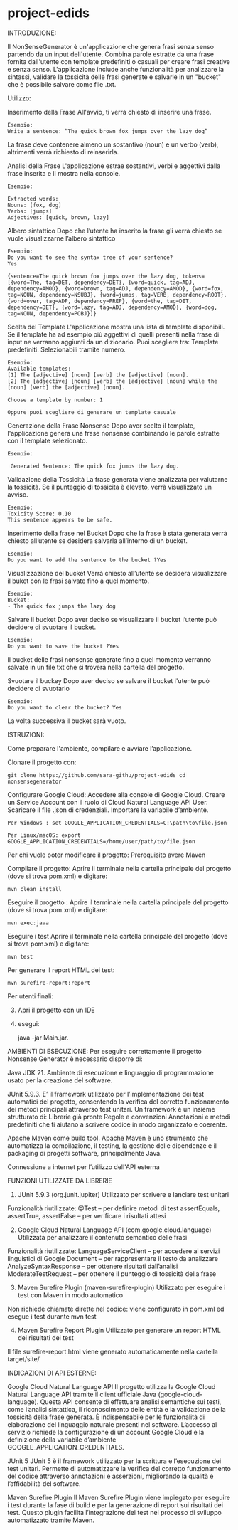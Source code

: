 # project-edids

INTRODUZIONE: 

Il NonSenseGenerator è un'applicazione che genera frasi senza senso partendo da un input dell'utente. 
Combina parole estratte da una frase fornita dall'utente con template predefiniti o casuali per creare frasi creative e senza senso. 
L'applicazione include anche funzionalità per analizzare la sintassi, validare la tossicità delle frasi generate e salvarle in un "bucket" che è possibile salvare come file .txt.

Utilizzo:

Inserimento della Frase
All'avvio, ti verrà chiesto di inserire una frase.  

	Esempio: 
	Write a sentence: “The quick brown fox jumps over the lazy dog”

La frase deve contenere almeno un sostantivo (noun) e un verbo (verb), altrimenti verrà richiesto di reinserirla.

Analisi della Frase
L'applicazione estrae sostantivi, verbi e aggettivi dalla frase inserita e li mostra nella console.  
	
 	Esempio: 
  
	Extracted words:
	Nouns: [fox, dog]
	Verbs: [jumps]
	Adjectives: [quick, brown, lazy]
  
Albero sintattico
Dopo che l’utente ha inserito la frase gli verrà chiesto se vuole visualizzarne l’albero sintattico

	Esempio: 
	Do you want to see the syntax tree of your sentence?
	Yes
	
	{sentence=The quick brown fox jumps over the lazy dog, tokens=[{word=The, tag=DET, dependency=DET}, {word=quick, tag=ADJ, dependency=AMOD}, {word=brown, tag=ADJ, dependency=AMOD}, {word=fox, tag=NOUN, dependency=NSUBJ}, {word=jumps, tag=VERB, dependency=ROOT}, {word=over, tag=ADP, dependency=PREP}, {word=the, tag=DET, dependency=DET}, {word=lazy, tag=ADJ, dependency=AMOD}, {word=dog, tag=NOUN, dependency=POBJ}]}

Scelta del Template
L'applicazione mostra una lista di template disponibili. Se il template ha ad esempio più aggettivi di quelli presenti nella frase di input ne verranno aggiunti da un dizionario. Puoi scegliere tra:
Template predefiniti: Selezionabili tramite numero.  

  	Esempio: 
 	Available templates:
  	[1] The [adjective] [noun] [verb] the [adjective] [noun].
 	[2] The [adjective] [noun] [verb] the [adjective] [noun] while the [noun] [verb] the [adjective] [noun].
 
  	Choose a template by number: 1

	Oppure puoi scegliere di generare un template casuale

Generazione della Frase Nonsense
Dopo aver scelto il template, l'applicazione genera una frase nonsense combinando le parole estratte con il template selezionato.  
  	
   	Esempio:  
  `	Generated Sentence: The quick fox jumps the lazy dog.`

Validazione della Tossicità
La frase generata viene analizzata per valutarne la tossicità. Se il punteggio di tossicità è elevato, verrà visualizzato un avviso.  
 	
  	Esempio: 
  	Toxicity Score: 0.10
  	This sentence appears to be safe.

Inserimento della frase nel Bucket
Dopo che la frase è stata generata verrà chiesto all’utente se desidera salvarla all’interno di un bucket. 

	Esempio:
	Do you want to add the sentence to the bucket ?Yes

Visualizzazione del bucket
Verrà chiesto all’utente se desidera visualizzare il buket con le frasi salvate fino a quel momento.

	Esempio:
	Bucket:
	- The quick fox jumps the lazy dog

Salvare il bucket 
Dopo aver deciso se visualizzare il bucket l’utente può decidere di svuotare il bucket.

	Esempio:
	Do you want to save the bucket ?Yes

Il bucket delle frasi nonsense generate fino a quel momento verranno salvate in un file txt che si troverà nella cartella del progetto.


Svuotare il buckey
Dopo aver deciso se salvare il bucket l'utente può decidere di svuotarlo

	Esempio:
	Do you want to clear the bucket? Yes

La volta successiva il bucket sarà vuoto.





ISTRUZIONI:

Come preparare l'ambiente, compilare e avviare l’applicazione.

Clonare il progetto con: 

	git clone https://github.com/sara-githu/project-edids cd nonsensegenerator 

Configurare Google Cloud:
Accedere alla console di Google Cloud.
Creare un Service Account con il ruolo di Cloud Natural Language API User.
Scaricare il file .json di credenziali. 
Importare la variabile d’ambiente. 
	
 	Per Windows : set GOOGLE_APPLICATION_CREDENTIALS=C:\path\to\file.json

	Per Linux/macOS: export GOOGLE_APPLICATION_CREDENTIALS=/home/user/path/to/file.json

Per chi vuole poter modificare il progetto:
Prerequisito avere Maven

Compilare il progetto: 
Aprire il terminale nella cartella principale del progetto (dove si trova pom.xml) e digitare: 

	mvn clean install

Eseguire il progetto : 
Aprire il terminale nella cartella principale del progetto (dove si trova pom.xml) e digitare: 

	mvn exec:java


Eseguire i test
Aprire il terminale nella cartella principale del progetto (dove si trova pom.xml) e digitare: 

	mvn test

Per generare il report HTML dei test: 

	mvn surefire-report:report


Per utenti finali: 

3. Apri il progetto con un IDE 
 
4. esegui:

	java -jar Main.jar. 




AMBIENTI DI ESECUZIONE: 
Per eseguire correttamente il progetto Nonsense Generator è necessario disporre di: 

Java JDK 21. Ambiente di esecuzione e linguaggio di programmazione usato per la creazione del software.

JUnit 5.9.3. 
E’ il framework utilizzato per l’implementazione dei test automatici del progetto, consentendo la verifica del corretto funzionamento dei metodi principali attraverso test unitari.
Un framework è un insieme strutturato di:
Librerie già pronte
Regole e convenzioni
Annotazioni e metodi predefiniti che ti aiutano a scrivere codice in modo organizzato e coerente.


Apache Maven come build tool. 
Apache Maven è uno strumento che automatizza la compilazione, il testing, la gestione delle dipendenze e il packaging di progetti software, principalmente Java.

Connessione a internet per l’utilizzo dell'API esterna





FUNZIONI UTILIZZATE DA LIBRERIE
1. JUnit 5.9.3 (org.junit.jupiter)
Utilizzato per scrivere e lanciare test unitari


Funzionalità riutilizzate:
@Test – per definire metodi di test
assertEquals, assertTrue, assertFalse – per verificare i risultati attesi


2. Google Cloud Natural Language API (com.google.cloud.language)
Utilizzata per analizzare il contenuto semantico delle frasi


Funzionalità riutilizzate:
LanguageServiceClient – per accedere ai servizi linguistici di Google
Document – per rappresentare il testo da analizzare
AnalyzeSyntaxResponse – per ottenere risultati dall’analisi
ModerateTestRequest – per ottenere il punteggio di tossicità della frase


3. Maven Surefire Plugin (maven-surefire-plugin)
Utilizzato per eseguire i test con Maven in modo automatico


Non richiede chiamate dirette nel codice: viene configurato in pom.xml ed esegue i test durante mvn test


4. Maven Surefire Report Plugin
Utilizzato per generare un report HTML dei risultati dei test


Il file surefire-report.html viene generato automaticamente nella cartella target/site/






INDICAZIONI DI API ESTERNE:

Google Cloud Natural Language API
Il progetto utilizza la Google Cloud Natural Language API tramite il client ufficiale Java (google-cloud-language). Questa API consente di effettuare analisi semantiche sui testi, come l’analisi sintattica, il riconoscimento delle entità e la validazione della tossicità della frase generata. È indispensabile per le funzionalità di elaborazione del linguaggio naturale presenti nel software. L’accesso al servizio richiede la configurazione di un account Google Cloud e la definizione della variabile d’ambiente GOOGLE_APPLICATION_CREDENTIALS.

JUnit 5
JUnit 5 è il framework utilizzato per la scrittura e l’esecuzione dei test unitari. Permette di automatizzare la verifica del corretto funzionamento del codice attraverso annotazioni e asserzioni, migliorando la qualità e l’affidabilità del software.

Maven Surefire Plugin
Il Maven Surefire Plugin viene impiegato per eseguire i test durante la fase di build e per la generazione di report sui risultati dei test. Questo plugin facilita l’integrazione dei test nel processo di sviluppo automatizzato tramite Maven.




